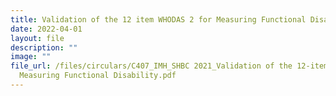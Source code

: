 ```yaml
---
title: Validation of the 12 item WHODAS 2 for Measuring Functional Disability
date: 2022-04-01
layout: file
description: ""
image: ""
file_url: /files/circulars/C407_IMH_SHBC 2021_Validation of the 12-item WHODAS 2.0 for
  Measuring Functional Disability.pdf
---
```

